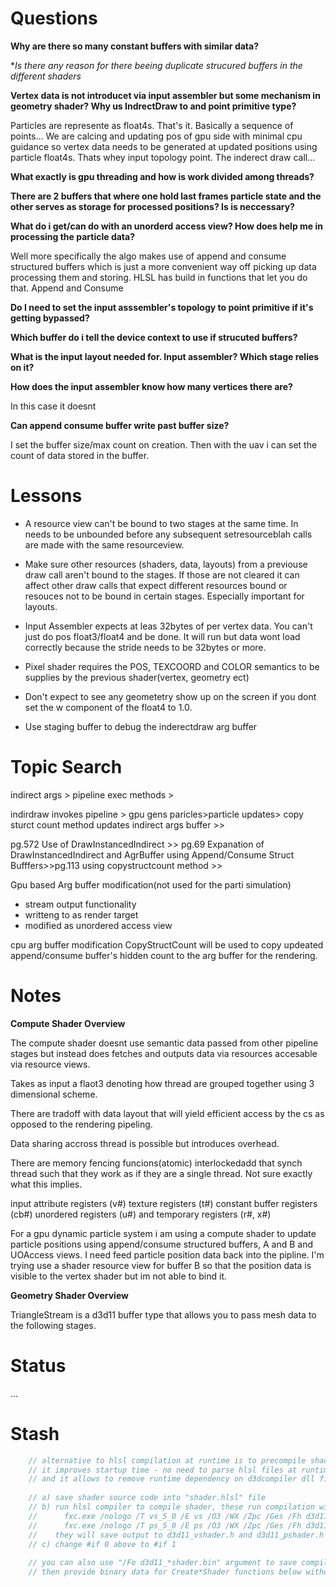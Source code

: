 # Questions

**Why are there so many constant buffers with similar data?**

**Is there any reason for there beeing duplicate strucured buffers in the different shaders*

**Vertex data is not introducet via input assembler but some mechanism in geometry shader? Why us IndrectDraw to and point primitive type?**

Particles are represente as float4s. That's it. Basically a sequence of points... We are calcing and updating pos of gpu side with minimal cpu guidance so vertex data needs to be generated at updated positions using particle float4s. Thats whey input topology point. The inderect draw call...

**What exactly is gpu threading and how is work divided among threads?**

**There are 2 buffers that where one hold last frames particle state and the other serves as storage for processed positions? Is is neccessary?**

**What do i get/can do with an unorderd access view? How does help me in processing the particle data?**

Well more specifically the algo makes use of append and consume structured buffers which is just a more convenient way off picking up data processing them and storing. HLSL has build in functions that let you do that. Append and Consume

**Do I need to set the input asssembler's topology to point primitive if it's getting bypassed?** 

**Which buffer do i tell the device context to use if strucuted buffers?**


**What is the input layout needed for. Input assembler? Which stage relies on it?**


**How does the input assembler know how many vertices there are?**

In this case it doesnt

**Can append consume buffer write past buffer size?**

I set the buffer size/max count on creation. Then with the uav i can set the count of data stored in the buffer.

# Lessons
* A resource view can't be bound to two stages at the same time. In needs to be unbounded before any subsequent setresourceblah calls are made with the same resourceview. 

* Make sure other resources (shaders, data, layouts) from a previouse draw call aren't bound to the stages. If those are not cleared it can affect other draw calls that expect different resources bound or resouces not to be bound in certain stages. Especially important for layouts.

* Input Assembler expects at leas 32bytes of per vertex data. You can't just do pos float3/float4 and be done. It will run but data wont load correctly because the stride needs to be 32bytes or more.

* Pixel shader requires the POS, TEXCOORD and COLOR semantics to be supplies by the previous shader(vertex, geometry ect)

* Don't expect to see any geometetry show up on the screen if you dont set the w component of the float4 to 1.0.

* Use staging buffer to debug the inderectdraw arg buffer

# Topic Search 
indirect args > pipeline exec methods > 

indirdraw invokes pipeline > gpu gens paricles>particle updates> copy sturct count method updates indirect args buffer >>

pg.572 Use of DrawInstancedIndirect >> pg.69 Expanation of DrawInstancedIndirect and AgrBuffer using Append/Consume Struct Bufffers>>pg.113 using copystructcount method >>

Gpu based Arg buffer modification(not used for the parti
simulation)
* stream output functionality
* writteng to as render target
* modified as unordered access view

cpu arg buffer modification
CopyStructCount will be used to copy updeated append/consume buffer's hidden count to the arg buffer for the rendering.

# Notes

**Compute Shader Overview**

The compute shader doesnt use semantic data passed from other pipeline stages but instead does fetches and outputs data via resources accesable via resource views.

Takes as input a flaot3 denoting how thread are grouped together using 3 dimensional scheme.

There are tradoff with data layout that will yield efficient access by the cs as opposed to the rendering pipeling.

Data sharing accross thread is possible but introduces overhead.

There are memory fencing funcions(atomic) interlockedadd that synch thread such that they work as if they are a single thread. Not sure exactly what this implies.

input attribute registers (v#)
texture registers (t#)
constant buffer registers (cb#)
unordered registers (u#)
and temporary registers (r#, x#)

For a gpu dynamic particle system i am using a compute shader to update particle positions using append/consume structured buffers, A and B and UOAccess views. I need feed particle position data back into the pipline. I'm trying use a shader resource view for buffer B so that the position data is visible to the vertex shader but im not able to bind it.

**Geometry Shader Overview**

TriangleStream is a d3d11 buffer type that allows you to pass mesh data to the following stages.

# Status

...

# Stash
```c
    // alternative to hlsl compilation at runtime is to precompile shaders offline
    // it improves startup time - no need to parse hlsl files at runtime!
    // and it allows to remove runtime dependency on d3dcompiler dll file
    
    // a) save shader source code into "shader.hlsl" file
    // b) run hlsl compiler to compile shader, these run compilation with optimizations and without debug info:
    //      fxc.exe /nologo /T vs_5_0 /E vs /O3 /WX /Zpc /Ges /Fh d3d11_vshader.h /Vn d3d11_vshader /Qstrip_reflect /Qstrip_debug /Qstrip_priv shader.hlsl
    //      fxc.exe /nologo /T ps_5_0 /E ps /O3 /WX /Zpc /Ges /Fh d3d11_pshader.h /Vn d3d11_pshader /Qstrip_reflect /Qstrip_debug /Qstrip_priv shader.hlsl
    //    they will save output to d3d11_vshader.h and d3d11_pshader.h files
    // c) change #if 0 above to #if 1
    
    // you can also use "/Fo d3d11_*shader.bin" argument to save compiled shader as binary file to store with your assets
    // then provide binary data for Create*Shader functions below without need to include shader bytes in C
```
